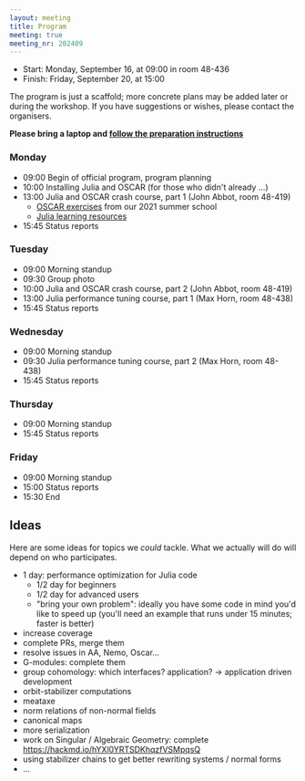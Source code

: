 ```yaml
---
layout: meeting
title: Program
meeting: true
meeting_nr: 202409
---
```


* Start: Monday, September 16, at 09:00 in room 48-436
* Finish: Friday, September 20, at 15:00

The program is just a scaffold; more concrete plans may be added later or during the workshop.
If you have suggestions or wishes, please contact the organisers.

**Please bring a laptop and [follow the preparation instructions](../prepare)**

### Monday

- 09:00 Begin of official program, program planning
- 10:00 Installing Julia and OSCAR (for those who didn't already ...)
- 13:00 Julia and OSCAR crash course, part 1 (John Abbot, room 48-419)
  - [OSCAR exercises](https://www.oscar-system.org/meetings/2021-09/exercises/) from our 2021 summer school
  - [Julia learning resources](https://julialang.org/learning/)
- 15:45 Status reports

### Tuesday

- 09:00 Morning standup
- 09:30 Group photo
- 10:00 Julia and OSCAR crash course, part 2 (John Abbot, room 48-419)
- 13:00 Julia performance tuning course, part 1 (Max Horn, room 48-438)
- 15:45 Status reports

### Wednesday

- 09:00 Morning standup
- 09:30 Julia performance tuning course, part 2 (Max Horn, room 48-438)
- 15:45 Status reports

### Thursday

- 09:00 Morning standup
- 15:45 Status reports

### Friday

- 09:00 Morning standup
- 15:00 Status reports
- 15:30 End



## Ideas

Here are some ideas for topics we *could* tackle.
What we actually will do will depend on who participates.

- 1 day: performance optimization for Julia code
   - 1/2 day for beginners
   - 1/2 day for advanced users
   - "bring your own problem": ideally you have some code in mind you'd like to speed up
      (you'll need an example that runs under 15 minutes; faster is better)
- increase coverage
- complete PRs, merge them
- resolve issues in AA, Nemo, Oscar...
- G-modules: complete them
- group cohomology: which interfaces? application? -> application driven development
- orbit-stabilizer computations
- meataxe
- norm relations of non-normal fields
- canonical maps
- more serialization
- work on Singular / Algebraic Geometry: complete <https://hackmd.io/hYXl0YRTSDKhqzfVSMpqsQ> 
- using stabilizer chains to get better rewriting systems / normal forms
- ...
